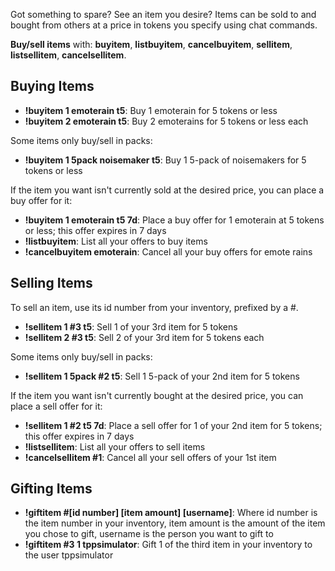 Got something to spare? See an item you desire? Items can be sold to and bought from others at a price in tokens you specify using chat commands.

**Buy/sell items** with: **buyitem**, **listbuyitem**, **cancelbuyitem**, **sellitem**, **listsellitem**, **cancelsellitem**.

## Buying Items

- **!buyitem 1 emoterain t5**: Buy 1 emoterain for 5 tokens or less
- **!buyitem 2 emoterain t5**: Buy 2 emoterains for 5 tokens or less each

Some items only buy/sell in packs:
- **!buyitem 1 5pack noisemaker t5**: Buy 1 5-pack of noisemakers for 5 tokens or less

If the item you want isn't currently sold at the desired price, you can place a buy offer for it:
- **!buyitem 1 emoterain t5 7d**: Place a buy offer for 1 emoterain at 5 tokens or less; this offer expires in 7 days
- **!listbuyitem**: List all your offers to buy items
- **!cancelbuyitem emoterain**: Cancel all your buy offers for emote rains

## Selling Items

To sell an item, use its id number from your inventory, prefixed by a #.
- **!sellitem 1 #3 t5**: Sell 1 of your 3rd item for 5 tokens
- **!sellitem 2 #3 t5**: Sell 2 of your 3rd item for 5 tokens each

Some items only buy/sell in packs:
- **!sellitem 1 5pack #2 t5**: Sell 1 5-pack of your 2nd item for 5 tokens

If the item you want isn't currently bought at the desired price, you can place a sell offer for it:
- **!sellitem 1 #2 t5 7d**: Place a sell offer for 1 of your 2nd item for 5 tokens; this offer expires in 7 days
- **!listsellitem**: List all your offers to sell items
- **!cancelsellitem #1**: Cancel all your sell offers of your 1st item

## Gifting Items

- **!giftitem #\[id number\] \[item amount\] \[username\]**: Where id number is the item number in your inventory, item amount is the amount of the item you chose to gift, username is the person you want to gift to
- **!giftitem #3 1 tppsimulator**: Gift 1 of the third item in your inventory to the user tppsimulator